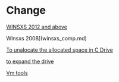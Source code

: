 # Change

[WINSXS 2012 and above](winsxs_cleanup.md)

WInsxs 2008](winsxs_comp.md)

[To unalocate the allocated space in C Drive](extend_disk.md)

[to expand the drive](expand_disk.md)

[Vm tools](VM_Tools.md)
